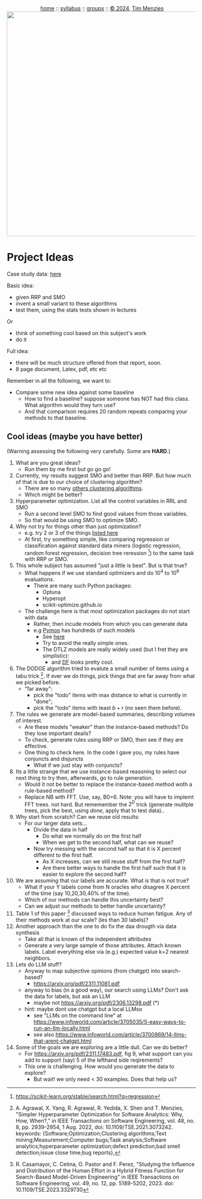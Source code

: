 <a name=top><br>
  <p align=center>&nbsp;<a href="/README.md#top">home</a> ::
  <a href="/docs/syllabus.md#top">syllabus</a> ::
  <a href="https://docs.google.com/spreadsheets/d/16yxmklx4zvmfAHE7QocOQZZ4v4UxD5ktJHWMJEjBcMI/edit#gid=0">groups</a> ::
  <a href="/LICENSE.md#top">&copy;&nbsp;2024</a>, <a href="http:/timm.fyi">Tim Menzies</a><br>
  <a href="/README.md#top"><img width=600  
     src="/etc/img/ase24.png"></a></p>

# Project Ideas

Case study data: [here](https://github.com/txt/aa24/tree/main/data)

Basic idea:
- given RRP and SMO
- invent a small variant to these algorithms
- test them, using the stats tests shown in lectures

Or
- think of something cool based on this subject's work
- do it

Full idea:
- there will be much structure offered from that report, soon.
- 8 page document,  Latex, pdf, etc etc

Remember in all the following, we want to:

- Compare some new idea against some baseline
  - How to find a baseline? suppose someone has NOT had this class. What algorithm would they turn use?
  - And that comparison requires  20 random repeats comparing  your methods to that baseline.

## Cool ideas (maybe you have better)

(Warning assessing the following very carefully. Some are **HARD**.)

1. What are you great ideas?
   - Run them by me first but go go go!
1. Currently, my results suggest SMO and better than RRP. But how much of that is due to our choice of clustering algorithm?
   - There are so many [others clustering algorithms](https://scikit-learn.org/stable/modules/clustering.html).
   - Which might be better?
1. Hyperparameter optimization. List all the control variables in RRL and SMO
   - Run a second level SMO to find good values from those variables.
   - So that would be using SMO to optimize SMO.
1. Why not try for things other than just optimization?
   - e.g.  try 2 or 3 of the things [listed here](10all.md)
   - At first, try something simple, like comparing regression or classification against standard data miners (logistic regression,
     random forest regression, decision tree reression [^regression]) to the same task with RRP or SMO.
1. This whole subject has assumed "just a little is best". But is that true?
   - What happens if we use standard optimizers and do $10^4$ to $10^6$ evaluations.
     - There are many such Python packages:
       - Optuna
       - Hyperopt
       - scikit-optimize.github.io
   - The challenge here is that most optimization packages do not start with data
     - Rather, then incude models from which you can generate data
     - e.g  [Pymoo](https://github.com/anyoptimization/pymoo) has hundreds
        of such models
        - See [here](https://pymoo.org/problems/test_problems.html)
        - Try to avoid the really simple ones.
        - The DTLZ models are really widely used (but I fret they are simplistic):
          - and [DF](https://pymoo.org/problems/dynamic/df.html) looks pretty cool.
1. The DODGE algorithm tried to evalute a small number of items using a tabu trick [^agrawal]. If ever we do things, pick things
   that are far away from what we picked before.
   - "far away": 
     - pick the "todo" items with max distance to what is currently in "done";
     - pick the "todo" items with least $b+r$ (no seen them before).
1. The rules we generate are model-based summaries, describing volumes of interest.
   - Are these models "weaker" than the instance-based methods? Do they lose important deails?
   - To check, generate rules using RRP or SMO, then see if they are effective.
   - One thing to check here. In the code I gave you, my rules have conjuncts and disjuncts
     - What if we just stay with conjuncts?
1. Its a little strange  that we use instance-based reasoning to select our next thing to try
   then, afterwards, go to rule generation.
   - Would it not be better to replace the instance-based method woth a rule-based method?
   - Replace NB with FFT.  Use, say, B0=6. Note: you will have to implemt FFT trees. not hard.
     But rememember the $2^D$ trick  (generate mulitple trees, pick the best, using _done_, apply
     that to test data).. 
1. Why start from scratch? Can we reuse old results:
   - For our larger data sets...
     - Divide the data in half
       - Do what we normally do on the first half
       - When we get to the second half, what can we reuse?
     - Now try messing with the second half so that it is X percent different to the first half.
       - As X increases, can we still reuse stuff from the first half?
       - Are there better ways to handle the first half such that it is easier to explore the second half?
1. We are assuming that our labels are accurate. What is that is not true?
   - What if your Y labels come from N oracles who disagree X percent of the time (say 10,20,30,40% of the time).
   - Which of our methods can handle this uncertainty best?
   - Can we adjust our methods to better handle uncertainty?
1. Table 1 of this paper [^casamayor] discussed ways to reduce human fatigue. Any of their methods work at our scale? (les than 30 labels)?
1. Another approach than the one  to do fix the daa drougth via data synthesis
   - Take all that is known of the independent attributes
   - Generate a very large sample of those attributes. Attach known labels. Label everything 
     else via (e.g.) expected value k=2 nearest neighbors.
1. Lets do LLM stuff?
   - Anyway to map subjective opinions (from chatgpt) into search-based?
     - https://arxiv.org/pdf/2311.11081.pdf
   - anyway to bias (in a good way), our  search using LLMs?    Don't ask the data for labels, but ask an LLM
     - maybe not https://arxiv.org/pdf/2306.13298.pdf (\*)
   - hint: maybe dont use chatgpt but a local LLMso
     - see  "LLMs on the command line" at https://www.infoworld.com/article/3705035/5-easy-ways-to-run-an-llm-locally.html
     - see also https://www.infoworld.com/article/3700869/14-llms-that-arent-chatgpt.html
1. Some of the goals we are exploring are a little dull. Can we do better?
   - For https://arxiv.org/pdf/2311.17483.pdf, fig 9, what support can you add to support (say) 5 of the 
     lefthand side reqirements? 
   - This one is challenging. How would you generate the data to explore?
     - But wait! we only need < 30 examples. Does that help us?

[^agrawal]: A. Agrawal, X. Yang, R. Agrawal, R. Yedida, X. Shen and T. Menzies, "Simpler Hyperparameter Optimization for Software Analytics: Why, How, When?," in IEEE Transactions on Software Engineering, vol. 48, no. 8, pp. 2939-2954, 1 Aug. 2022, doi: 10.1109/TSE.2021.3073242.
keywords: {Software;Optimization;Clustering algorithms;Text mining;Measurement;Computer bugs;Task analysis;Software analytics;hyperparameter optimization;defect prediction;bad smell detection;issue close time;bug reports},

[^regression]: https://scikit-learn.org/stable/search.html?q=regression

[^casamayor]: R. Casamayor, C. Cetina, O. Pastor and F. Perez, "Studying the Influence and Distribution of the Human Effort in a Hybrid Fitness Function for Search-Based Model-Driven Engineering" in IEEE Transactions on Software Engineering, vol. 49, no. 12, pp. 5189-5202, 2023.
doi: 10.1109/TSE.2023.3329730
